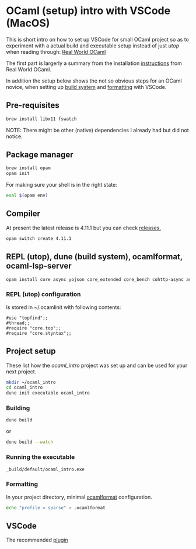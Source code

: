 # OCaml (setup) intro with VSCode (MacOS)

This is short intro on how to set up VSCode for small OCaml project so as
to experiment with a actual build and executable setup instead of just _utop_
when reading through: [Real World OCaml](https://dev.realworldocaml.org/guided-tour.html)

The first part is largerly a summary from the installation
[instructions](https://dev.realworldocaml.org/install.html) from Real World OCaml.

In addition the setup below shows the not so obvious steps for an OCaml novice,
when setting up [build system](https://github.com/ocaml/dune) and [formatting](https://github.com/ocaml-ppx/ocamlformat) with VSCode.

## Pre-requisites

```bash
brew install libx11 fswatch
```

NOTE: There might be other (native) dependencies I already had but did not notice.

## Package manager

```bash
brew install opam
opam init
```

For making sure your shell is in the right state:

```bash
eval $(opam env)
```

## Compiler

At present the latest release is 4.11.1 but you can check [releases.](https://ocaml.org/releases)

```bash
opam switch create 4.11.1
```

## REPL (utop), dune (build system), ocamlformat, ocaml-lsp-server

```bash
opam install core async yojson core_extended core_bench cohttp-async async_graphics cryptokit menhir utop fswatch ocamlformat ocaml-lsp-server
```

### REPL (utop) configuration

Is stored in ~/.ocamlinit with following contents:

```text
#use "topfind";;
#thread;;
#require "core.top";;
#require "core.styntax";;
```

## Project setup

These list how the *ocaml_intro* project was set up and can be used for your
next project.

```bash
mkdir ~/ocaml_intro
cd ocaml_intro
dune init executable ocaml_intro
```

### Building

```bash
dune build
```

or

```bash
dune build --watch
```

### Running the executable

```bash
_build/default/ocaml_intro.exe
```

### Formatting

In your project directory, minimal [ocamlformat](https://github.com/ocaml-ppx/ocamlformat) configuration.

```bash
echo "profile = sparse" > .ocamlformat
```

## VSCode

The recommended [plugin](https://marketplace.visualstudio.com/items?itemName=ocamllabs.ocaml-platform)
